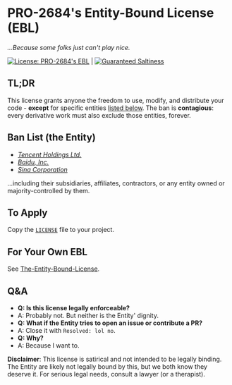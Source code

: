 # PRO-2684's Entity-Bound License (EBL)

*...Because some folks just can't play nice.*

[![License: PRO-2684's EBL](https://img.shields.io/badge/License-PRO--2684's_EBL-red.svg)](https://github.com/PRO-2684/PRO-2684-s-EBL) | [![Guaranteed Saltiness](https://img.shields.io/badge/NaCl-%F0%9F%94%A5-lightgrey.svg)](https://en.wikipedia.org/wiki/Sodium_chloride)

## TL;DR

This license grants anyone the freedom to use, modify, and distribute your code - **except** for specific entities [listed below](#ban-list-the-entity). The ban is **contagious**: every derivative work must also exclude those entities, forever.

## Ban List (the Entity)

- [*Tencent Holdings Ltd.*](https://en.wikipedia.org/wiki/Tencent)
- [*Baidu, Inc.*](https://en.wikipedia.org/wiki/Baidu)
- [*Sina Corporation*](https://en.wikipedia.org/wiki/Sina_Corporation)

...including their subsidiaries, affiliates, contractors, or any entity owned or majority-controlled by them.

## To Apply

Copy the [`LICENSE`](./LICENSE) file to your project.

## For Your Own EBL

See [The-Entity-Bound-License](https://github.com/PRO-2684/The-Entity-Bound-License).

## Q&A

- **Q: Is this license legally enforceable?**
- A: Probably not. But neither is the Entity' dignity.
- **Q: What if the Entity tries to open an issue or contribute a PR?**
- A: Close it with `Resolved: lol no`.
- **Q: Why?**
- A: Because I want to.

**Disclaimer**: This license is satirical and not intended to be legally binding. The Entity are likely not legally bound by this, but we both know they deserve it. For serious legal needs, consult a lawyer (or a therapist).
